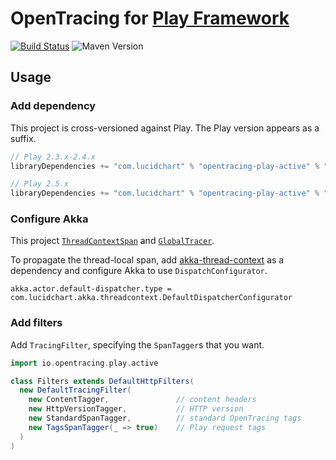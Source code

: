# OpenTracing for [Play Framework](https://www.playframework.com/)

[![Build Status](https://travis-ci.org/lucidsoftware/opentracing-playframework.svg?branch=master)](https://travis-ci.org/lucidsoftware/opentracing-playframework)
![Maven Version](https://img.shields.io/maven-central/v/com.lucidchart/opentracing-play_2.11.svg)

## Usage

### Add dependency

This project is cross-versioned against Play. The Play version appears as a suffix.

```scala
// Play 2.3.x-2.4.x
libraryDependencies += "com.lucidchart" % "opentracing-play-active" % "<version>-2.3"
```

```scala
// Play 2.5.x
libraryDependencies += "com.lucidchart" % "opentracing-play-active" % "<version>-2.5"
```

### Configure Akka

This project [`ThreadContextSpan`](https://github.com/lucidsoftware/opentracing-thread-context) and
[`GlobalTracer`](https://github.com/opentracing-contrib/java-globaltracer).

To propagate the thread-local span, add [akka-thread-context](https://github.com/lucidsoftware/akka-thread-context) as
a dependency and configure Akka to use `DispatchConfigurator`.

```hocon
akka.actor.default-dispatcher.type = com.lucidchart.akka.threadcontext.DefaultDispatcherConfigurator
```

### Add filters

Add `TracingFilter`, specifying the `SpanTagger`s that you want.

```scala
import io.opentracing.play.active

class Filters extends DefaultHttpFilters(
  new DefaultTracingFilter(
    new ContentTagger,               // content headers
    new HttpVersionTagger,           // HTTP version
    new StandardSpanTagger,          // standard OpenTracing tags
    new TagsSpanTagger(_ => true)    // Play request tags
  )
)
```
